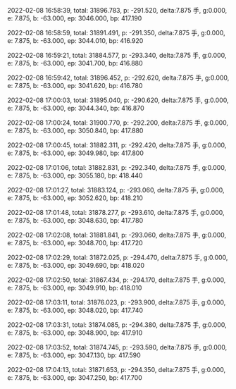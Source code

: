 2022-02-08 16:58:39, total: 31896.783, p: -291.520, delta:7.875 手, g:0.000, e: 7.875, b: -63.000, ep: 3046.000, bp: 417.190

2022-02-08 16:58:59, total: 31891.491, p: -291.350, delta:7.875 手, g:0.000, e: 7.875, b: -63.000, ep: 3044.010, bp: 416.920

2022-02-08 16:59:21, total: 31884.577, p: -293.340, delta:7.875 手, g:0.000, e: 7.875, b: -63.000, ep: 3041.700, bp: 416.880

2022-02-08 16:59:42, total: 31896.452, p: -292.620, delta:7.875 手, g:0.000, e: 7.875, b: -63.000, ep: 3041.620, bp: 416.780

2022-02-08 17:00:03, total: 31895.040, p: -290.620, delta:7.875 手, g:0.000, e: 7.875, b: -63.000, ep: 3044.340, bp: 416.870

2022-02-08 17:00:24, total: 31900.770, p: -292.200, delta:7.875 手, g:0.000, e: 7.875, b: -63.000, ep: 3050.840, bp: 417.880

2022-02-08 17:00:45, total: 31882.311, p: -292.420, delta:7.875 手, g:0.000, e: 7.875, b: -63.000, ep: 3049.980, bp: 417.800

2022-02-08 17:01:06, total: 31882.831, p: -292.340, delta:7.875 手, g:0.000, e: 7.875, b: -63.000, ep: 3055.180, bp: 418.440

2022-02-08 17:01:27, total: 31883.124, p: -293.060, delta:7.875 手, g:0.000, e: 7.875, b: -63.000, ep: 3052.620, bp: 418.210

2022-02-08 17:01:48, total: 31878.277, p: -293.610, delta:7.875 手, g:0.000, e: 7.875, b: -63.000, ep: 3048.630, bp: 417.780

2022-02-08 17:02:08, total: 31881.841, p: -293.060, delta:7.875 手, g:0.000, e: 7.875, b: -63.000, ep: 3048.700, bp: 417.720

2022-02-08 17:02:29, total: 31872.025, p: -294.470, delta:7.875 手, g:0.000, e: 7.875, b: -63.000, ep: 3049.690, bp: 418.020

2022-02-08 17:02:50, total: 31867.434, p: -294.170, delta:7.875 手, g:0.000, e: 7.875, b: -63.000, ep: 3049.910, bp: 418.010

2022-02-08 17:03:11, total: 31876.023, p: -293.900, delta:7.875 手, g:0.000, e: 7.875, b: -63.000, ep: 3048.020, bp: 417.740

2022-02-08 17:03:31, total: 31874.085, p: -294.380, delta:7.875 手, g:0.000, e: 7.875, b: -63.000, ep: 3048.900, bp: 417.910

2022-02-08 17:03:52, total: 31874.745, p: -293.590, delta:7.875 手, g:0.000, e: 7.875, b: -63.000, ep: 3047.130, bp: 417.590

2022-02-08 17:04:13, total: 31871.653, p: -294.350, delta:7.875 手, g:0.000, e: 7.875, b: -63.000, ep: 3047.250, bp: 417.700